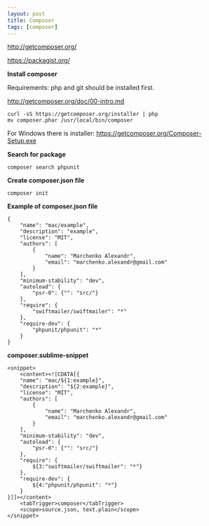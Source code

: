 ```yaml
---
layout: post
title: Composer
tags: [composer]
---
```


http://getcomposer.org/

https://packagist.org/

**Install composer**

Requirements: php and git should be installed first.

http://getcomposer.org/doc/00-intro.md

	curl -sS https://getcomposer.org/installer | php
	mv composer.phar /usr/local/bin/composer

For Windows there is installer: https://getcomposer.org/Composer-Setup.exe

**Search for package**

	composer search phpunit

**Create composer.json file**

	composer init

**Example of composer.json file**

	{
		"name": "mac/example",
		"description": "example",
		"license": "MIT",
		"authors": [
			{
				"name": "Marchenko Alexandr",
				"email": "marchenko.alexandr@gmail.com"
			}
		],
		"minimum-stability": "dev",
		"autoload": {
			"psr-0": {"": "src/"}
		},
		"require": {
			"swiftmailer/swiftmailer": "*"
		},
		"require-dev": {
			"phpunit/phpunit": "*"
		}
	}

**composer.sublime-snippet**

	<snippet>
		<content><![CDATA[{
		"name": "mac/${1:example}",
		"description": "${2:example}",
		"license": "MIT",
		"authors": [
			{
				"name": "Marchenko Alexandr",
				"email": "marchenko.alexandr@gmail.com"
			}
		],
		"minimum-stability": "dev",
		"autoload": {
			"psr-0": {"": "src/"}
		},
		"require": {
			${3:"swiftmailer/swiftmailer": "*"}
		},
		"require-dev": {
			${4:"phpunit/phpunit": "*"}
		}
	}]]></content>
		<tabTrigger>composer</tabTrigger>
		<scope>source.json, text.plain</scope>
	</snippet>
